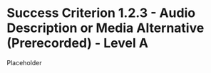 # Success Criterion 1.2.3 - Audio Description or Media Alternative (Prerecorded) - Level A

Placeholder
